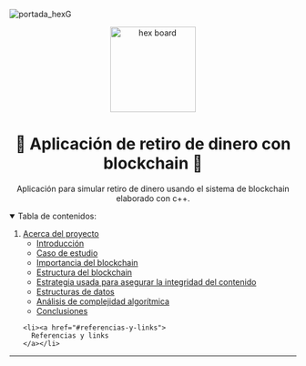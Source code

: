 ![portada_hexG](.png)

<!-- Mejor compatibilidad -->

<a name="readme-top"></a>

<!-- PROJECT SHIELDS -->
<!-- [![displayed text][displayed image url]][link url] -->

<!-- logo y titulo -->
<div align="center">
  <a href="https://github.com/CS-DaviMagalhaes/Proyecto_Algoritmos_y_Estructuras">
    <img src="MD_files/Hex.jpg" alt="hex board" width="150" height="150">
  </a>
  <h1>🔷 Aplicación de retiro de dinero con blockchain 🔶</h1>
  
  <p>
  Aplicación para simular retiro de dinero usando el sistema de blockchain elaborado con c++. 
  </p>
</div>


<details open>
  <summary>Tabla de contenidos:</summary>
  <ol>
    <li><a href="#acerca-del-proyecto">
      Acerca del proyecto
      <ul>
        <li><a href="#Introducción">Introducción</a></li>
        <li><a href="#Caso de estudio">Caso de estudio</a></li>
        <li><a href="#Importancia del blockchain">Importancia del blockchain</a></li>
        <li><a href="#Estructura del blockchain">Estructura del blockchain</a></li>
        <li><a href="#Estrategia usada para asegurar la integridad del contenido">Estrategia usada para asegurar la integridad del contenido</a></li>
        <li><a href="Estructuras de datos">Estructuras de datos</a></li>
        <li><a href="Análisis de complejidad algorítmica">Análisis de complejidad algorítmica</a></li>
        <li><a href="Conclusiones">Conclusiones</a></li>
      </ul>
    </a></li>

    <li><a href="#referencias-y-links">
      Referencias y links
    </a></li>
  </ol>
</details>

---
